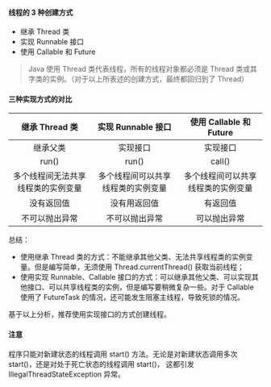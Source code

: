 #### 线程的 3 种创建方式
- 继承 Thread 类
- 实现 Runnable 接口
- 使用 Callable 和 Future
>Java 使用 Thread 类代表线程，所有的线程对象都必须是 Thread 类或其字类的实例。（对于以上所表述的创建方式，最终都回归到了 Thread）


#### 三种实现方式的对比
| 继承 Thread 类 | 实现 Runnable 接口 | 使用 Callable 和 Future |
| :----: | :----: | :----: |
| 继承父类 | 实现接口 | 实现接口 |
|  run() | run() | call() |
| 多个线程间无法共享线程类的实例变量 | 多个线程间可以共享线程类的实例变量 | 多个线程间可以共享线程类的实例变量 |
| 没有返回值 | 没有用返回值 | 有返回值 |
| 不可以抛出异常 | 不可以抛出异常 | 可以抛出异常 |
总结：
- 使用继承 Thread 类的方式：不能继承其他父类、无法共享线程类的实例变量。但是编写简单，无须使用 Thread.currentThread() 获取当前线程；
- 使用实现 Runnable、Callable 接口的方式：可以继承其他父类、可以实现其他接口、可以共享线程类的实例，但是编写要稍微复杂一些。对于 Callable 使用了 FutureTask 的情况，还可能发生阻塞主线程，导致死锁的情况。

基于以上分析，推荐使用实现接口的方式创建线程。


#### 注意
程序只能对新建状态的线程调用 start() 方法。无论是对新建状态调用多次 start()，还是对处于死亡状态的线程调用 start()，
这都引发 IllegalThreadStateException 异常。